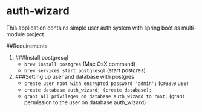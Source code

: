 # auth-wizard

This application contains simple user auth system with spring boot as multi-module project. 

##Requirements
1. ###Install postgresql 
    * `brew install postgres` (Mac OsX command)
    * `brew services start postgresql` (start postgres)
2. ###Setting up user and database with postgres
    * `create user root with encrypted password 'admin';` (create use)
    * `create database auth_wizard; (create database);`
    * `grant all privileges on database auth_wizard to root;` (grant permission to the user on database auth_wizard)
        
      